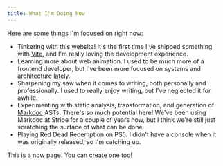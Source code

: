 ```yaml
---
title: What I'm Doing Now
---
```


Here are some things I'm focused on right now:

- Tinkering with this website! It's the first time I've shipped something with [Vite](https://vitejs.dev), and I'm really loving the development experience.
- Learning more about web animation. I used to be much more of a frontend developer, but I've been more focused on systems and architecture lately.
- Sharpening my saw when it comes to writing, both personally and professionally. I used to really enjoy writing, but I've neglected it for awhile.
- Experimenting with static analysis, transformation, and generation of [Markdoc](https://markdoc.io) ASTs. There's so much potential here! We've been using Markdoc at Stripe for a couple of years now, but I think we're still just scratching the surface of what can be done.
- Playing Red Dead Redemption on PS5. I didn't have a console when it was originally released, so I'm catching up.

This is a [now](https://nownownow.com/about) page. You can create one too!
